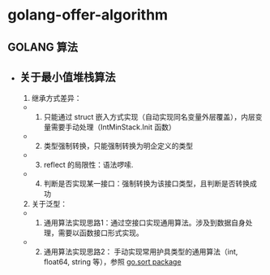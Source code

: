 # golang-offer-algorithm

## GOLANG 算法

- ## 关于最小值堆栈算法
  1. 继承方式差异：   
    - 1. 只能通过 struct 嵌入方式实现（自动实现同名变量外层覆盖），内层变量需要手动处理（IntMinStack.Init 函数）
    - 2. 类型强制转换，只能强制转换为明企定义的类型
    - 3. reflect 的局限性：语法啰嗦.
    - 4. 判断是否实现某一接口：强制转换为该接口类型，且判断是否转换成功
    
  2. 关于泛型：
    - 1. 通用算法实现思路1：通过空接口实现通用算法。涉及到数据自身处理，需要以函数接口形式实现。
    - 2. 通用算法实现思路2： 手动实现常用护具类型的通用算法（int, float64, string 等），参照 [go.sort package](https://github.com/golang/go/blob/master/src/sort/sort.go)
    